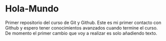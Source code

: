 # Hola-Mundo
Primer repositorio del curso de Git y Github.
Este es mi primer contacto con Github y espero tener conocimientos avanzados cuando termine el curso.
De momento el primer cambio que voy a realizar es solo añadiendo texto.
